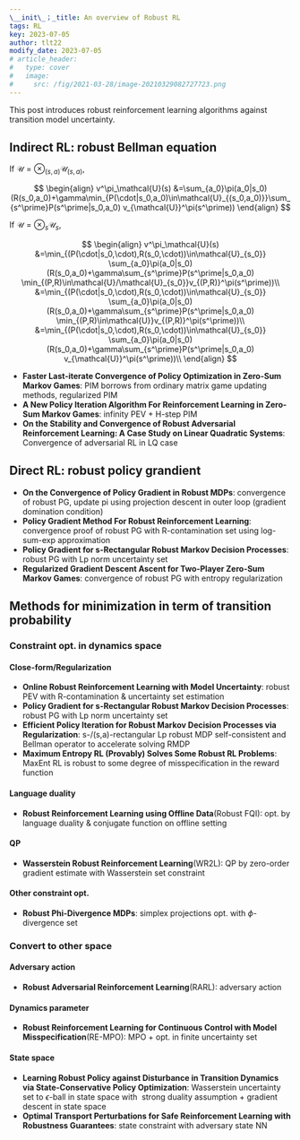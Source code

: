```yaml
---
\__init\_；_title: An overview of Robust RL
tags: RL
key: 2023-07-05
author: tlt22
modify_date: 2023-07-05
# article_header:
#   type: cover
#   image:
#     src: /fig/2021-03-28/image-20210329082727723.png
---
```


This post introduces robust reinforcement learning algorithms against transition model uncertainty.

<!--more-->

## Indirect RL: robust Bellman equation

If $\mathcal{U}=\otimes_{(s,a)}\mathcal{U}_{(s,a)}$,

$$
\begin{align}
v^\pi_\mathcal{U}(s)
&=\sum_{a_0}\pi(a_0|s_0)(R(s_0,a_0)+\gamma\min_{P(\cdot|s_0,a_0)\in\mathcal{U}_{(s_0,a_0)}}\sum_{s^\prime}P(s^\prime|s_0,a_0)
v_{\mathcal{U}}^\pi(s^\prime))
\end{align}
$$

If $\mathcal{U}=\otimes_{s}\mathcal{U}_{s}$,

$$
\begin{align}
v^\pi_\mathcal{U}(s)
&=\min_{(P(\cdot|s_0,\cdot),R(s_0,\cdot))\in\mathcal{U}_{s_0}}
\sum_{a_0}\pi(a_0|s_0)(R(s_0,a_0)+\gamma\sum_{s^\prime}P(s^\prime|s_0,a_0)
\min_{(P,R)\in\mathcal{U}/\mathcal{U}_{s_0}}v_{(P,R)}^\pi(s^\prime))\\
&=\min_{(P(\cdot|s_0,\cdot),R(s_0,\cdot))\in\mathcal{U}_{s_0}}
\sum_{a_0}\pi(a_0|s_0)(R(s_0,a_0)+\gamma\sum_{s^\prime}P(s^\prime|s_0,a_0)
\min_{(P,R)\in\mathcal{U}}v_{(P,R)}^\pi(s^\prime))\\
&=\min_{(P(\cdot|s_0,\cdot),R(s_0,\cdot))\in\mathcal{U}_{s_0}}
\sum_{a_0}\pi(a_0|s_0)(R(s_0,a_0)+\gamma\sum_{s^\prime}P(s^\prime|s_0,a_0)
v_{\mathcal{U}}^\pi(s^\prime))\\
\end{align}
$$

- **Faster Last-iterate Convergence of Policy Optimization in Zero-Sum Markov Games**: PIM borrows from ordinary matrix game updating methods, regularized PIM
- **A New Policy Iteration Algorithm For Reinforcement Learning in Zero-Sum Markov Games**: infinity PEV + H-step PIM
- **On the Stability and Convergence of Robust Adversarial Reinforcement Learning: A Case Study on Linear Quadratic Systems**: Convergence of adversarial RL in LQ case


## Direct RL: robust policy grandient

- **On the Convergence of Policy Gradient in Robust MDPs**: convergence of robust PG, update pi using projection descent in outer loop (gradient domination condition)
- **Policy Gradient Method For Robust Reinforcement Learning**: convergence proof of robust PG with R-contamination set using log-sum-exp approximation
- **Policy Gradient for s-Rectangular Robust Markov Decision Processes**: robust PG with Lp norm uncertainty set
- **Regularized Gradient Descent Ascent for Two-Player Zero-Sum Markov Games**: convergence of robust PG with entropy regularization

## Methods for minimization in term of transition probability

### Constraint opt. in dynamics space

#### Close-form/Regularization

- **Online Robust Reinforcement Learning with Model Uncertainty**: robust PEV with R-contamination & uncertainty set estimation
- **Policy Gradient for s-Rectangular Robust Markov Decision Processes**: robust PG with Lp norm uncertainty set
- **Efficient Policy Iteration for Robust Markov Decision Processes via Regularization**: s-/(s,a)-rectangular Lp robust MDP self-consistent and Bellman operator to accelerate solving RMDP
- **Maximum Entropy RL (Provably) Solves Some Robust RL Problems**: MaxEnt RL is robust to some degree of misspecification in the reward function

#### Language duality

- **Robust Reinforcement Learning using Offline Data**(Robust FQI): opt. by language duality & conjugate function on offline setting

#### QP

- **Wasserstein Robust Reinforcement Learning**(WR2L): QP by zero-order gradient estimate with Wasserstein set constraint

#### Other constraint opt.

- **Robust Phi-Divergence MDPs**: simplex projections opt. with $\phi$-divergence set

### Convert to other space

#### Adversary action

- **Robust Adversarial Reinforcement Learning**(RARL): adversary action

#### Dynamics parameter

- **Robust Reinforcement Learning for Continuous Control with Model Misspecification**(RE-MPO): MPO + opt. in finite uncertainty set

#### State space

- **Learning Robust Policy against Disturbance in Transition Dynamics via State-Conservative Policy Optimization**: Wasserstein uncertainty set to $\epsilon$-ball in state space with  strong duality assumption + gradient descent in state space
- **Optimal Transport Perturbations for Safe Reinforcement Learning with Robustness Guarantees**: state constraint with adversary state NN